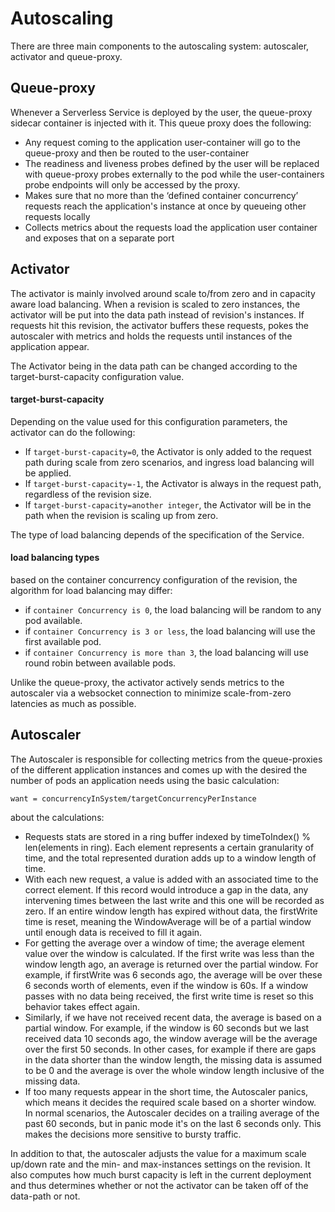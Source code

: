 # Autoscaling

There are three main components to the autoscaling system: autoscaler, activator and queue-proxy.

## Queue-proxy
Whenever a Serverless Service is deployed by the user, the queue-proxy sidecar container is injected with it. This queue proxy does the following:
 - Any request coming to the application user-container will go to the queue-proxy and then be routed to the user-container
 - The readiness and liveness probes defined by the user will be replaced with queue-proxy probes externally to the pod while the user-containers probe endpoints will only be accessed by the proxy.
 - Makes sure that no more than the ‘defined container concurrency’ requests reach the application's instance at once by queueing other requests locally
 - Collects metrics about the requests load the application user container and exposes that on a separate port

## Activator
The activator is mainly involved around scale to/from zero and in capacity aware load balancing. When a revision is scaled to zero instances, the activator will be put into the data path instead of revision's instances. If requests hit this revision, the activator buffers these requests, pokes the autoscaler with metrics and holds the requests until instances of the application appear.

The Activator being in the data path can be changed according to the target-burst-capacity configuration value.

#### target-burst-capacity
Depending on the value used for this configuration parameters, the activator can do the following:
 - If `target-burst-capacity=0`, the Activator is only added to the request path during scale from zero scenarios, and ingress load balancing will be applied.
 - If `target-burst-capacity=-1`, the Activator is always in the request path, regardless of the revision size.
 - If `target-burst-capacity=another integer`, the Activator will be in the path when the revision is scaling up from zero.

The type of load balancing depends of the specification of the Service.

#### load balancing types
based on the container concurrency configuration of the revision, the algorithm for load balancing may differ:
 - if `container Concurrency is 0`, the load balancing will be random to any pod available.
 - if `container Concurrency is 3 or less`, the load balancing will use the first available pod.
 - if `container Concurrency is more than 3`, the load balancing will use round robin between available pods.

Unlike the queue-proxy, the activator actively sends metrics to the autoscaler via a websocket connection to minimize scale-from-zero latencies as much as possible.

## Autoscaler
The Autoscaler is responsible for collecting metrics from the queue-proxies of the different application instances and comes up with the desired the number of pods an application needs using the basic calculation:
```
want = concurrencyInSystem/targetConcurrencyPerInstance
```
about the calculations:
 - Requests stats are stored in a ring buffer indexed by timeToIndex() % len(elements in ring). Each element represents a certain granularity of time, and the total represented duration adds up to a window length of time.
 - With each new request, a value is added with an associated time to the correct element. If this record would introduce a gap in the data, any intervening times between the last write and this one will be recorded as zero. If an entire window length has expired without data, the firstWrite time is reset, meaning the WindowAverage will be of a partial window until enough data is received to fill it again.
 - For getting the average over a window of time; the average element value over the window is calculated. If the first write was less than the window length ago, an average is returned over the partial window. For example, if firstWrite was 6 seconds ago, the average will be over these 6 seconds worth of elements, even if the window is 60s. If a window passes with no data being received, the first write time is reset so this behavior takes effect again.
 - Similarly, if we have not received recent data, the average is based on a partial window. For example, if the window is 60 seconds but we last received data 10 seconds ago, the window average will be the average over the first 50 seconds. In other cases, for example if there are gaps in the data shorter than the window length, the missing data is assumed to be 0 and the average is over the whole window length inclusive of the missing data.
 - If too many requests appear in the short time, the Autoscaler panics, which means it decides the required scale based on a shorter window. In normal scenarios, the Autoscaler decides on a trailing average of the past 60 seconds, but in panic mode it's on the last 6 seconds only. This makes the decisions more sensitive to bursty traffic.

In addition to that, the autoscaler adjusts the value for a maximum scale up/down rate and the min- and max-instances settings on the revision. It also computes how much burst capacity is left in the current deployment and thus determines whether or not the activator can be taken off of the data-path or not.

